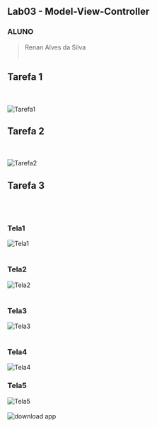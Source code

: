 ## Lab03 - Model-View-Controller

### ALUNO
   >Renan Alves da Silva
<br><br>

## Tarefa 1
<br><br>
  ![Tarefa1](images/Tarefa1.png)
## Tarefa 2
<br><br>
  ![Tarefa2](images/Tarefa2.png)
## Tarefa 3
<br><br>
### Tela1
  ![Tela1](images/tela1.PNG)
<br><br>
### Tela2
  ![Tela2](images/tela2.PNG)
<br><br>
### Tela3
  ![Tela3](images/tela3.PNG)
<br><br>
### Tela4
  ![Tela4](images/tela4.PNG)
### Tela5
  ![Tela5](images/tela5.PNG) 
<br><br>
![download app](app/Compra.aia)
